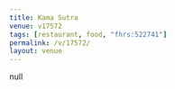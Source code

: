 ```yaml
---
title: Kama Sutra
venue: v17572
tags: [restaurant, food, "fhrs:522741"]
permalink: /v/17572/
layout: venue
---
```

null